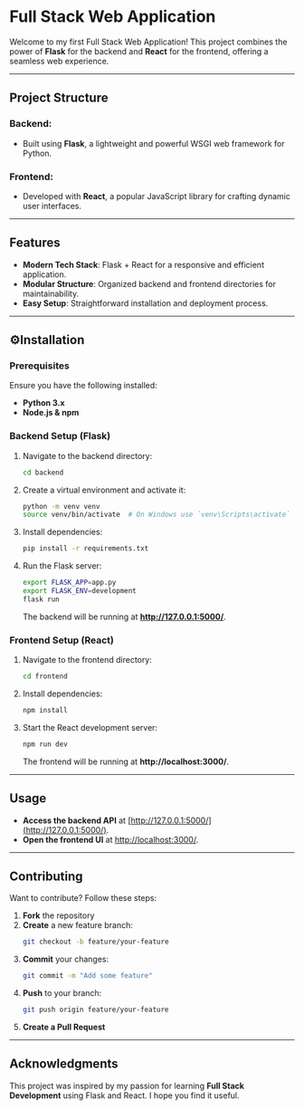 # Full Stack Web Application

Welcome to my first Full Stack Web Application! This project combines the power of **Flask** for the backend and **React** for the frontend, offering a seamless web experience.

---

## Project Structure

### **Backend:**
- Built using **Flask**, a lightweight and powerful WSGI web framework for Python.

### **Frontend:**
- Developed with **React**, a popular JavaScript library for crafting dynamic user interfaces.

---

## Features
- **Modern Tech Stack**: Flask + React for a responsive and efficient application.
- **Modular Structure**: Organized backend and frontend directories for maintainability.
- **Easy Setup**: Straightforward installation and deployment process.

---

## ⚙Installation

### **Prerequisites**
Ensure you have the following installed:
- **Python 3.x**
- **Node.js & npm**

### **Backend Setup (Flask)**
1. Navigate to the backend directory:
   ```sh
   cd backend
   ```
2. Create a virtual environment and activate it:
   ```sh
   python -m venv venv
   source venv/bin/activate  # On Windows use `venv\Scripts\activate`
   ```
3. Install dependencies:
   ```sh
   pip install -r requirements.txt
   ```
4. Run the Flask server:
   ```sh
   export FLASK_APP=app.py
   export FLASK_ENV=development
   flask run
   ```
   The backend will be running at **http://127.0.0.1:5000/**.

### **Frontend Setup (React)**
1. Navigate to the frontend directory:
   ```sh
   cd frontend
   ```
2. Install dependencies:
   ```sh
   npm install
   ```
3. Start the React development server:
   ```sh
   npm run dev
   ```
   The frontend will be running at **http://localhost:3000/**.

---

## Usage
- **Access the backend API** at [http://127.0.0.1:5000/](http://127.0.0.1:5000/).
- **Open the frontend UI** at [http://localhost:3000/](http://localhost:3000/).

---

## Contributing
Want to contribute? Follow these steps:

1. **Fork** the repository
2. **Create** a new feature branch:
   ```sh
   git checkout -b feature/your-feature
   ```
3. **Commit** your changes:
   ```sh
   git commit -m "Add some feature"
   ```
4. **Push** to your branch:
   ```sh
   git push origin feature/your-feature
   ```
5. **Create a Pull Request**

---

## Acknowledgments
This project was inspired by my passion for learning **Full Stack Development** using Flask and React. I hope you find it useful.

